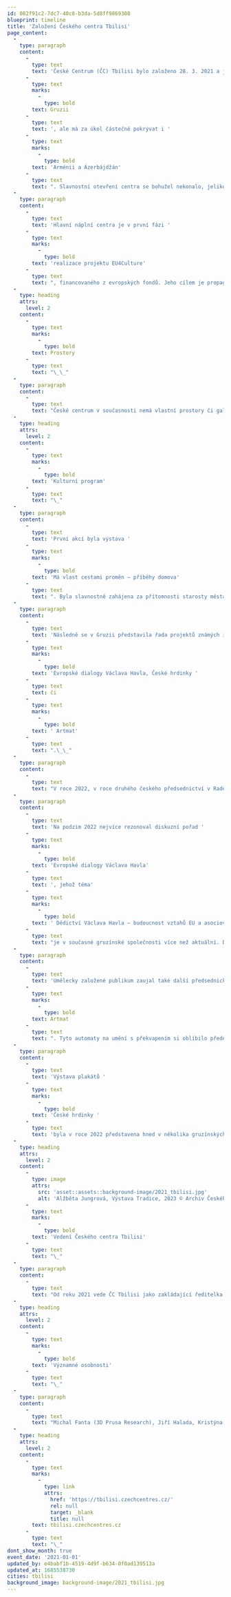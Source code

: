 ```yaml
---
id: 082f91c2-7dc7-40c8-b3da-5d8ff9869308
blueprint: timeline
title: 'Založení Českého centra Tbilisi'
page_content:
  -
    type: paragraph
    content:
      -
        type: text
        text: 'České Centrum (ČC) Tbilisi bylo založeno 28. 3. 2021 a jeho aktivity se nesoustředí jen na '
      -
        type: text
        marks:
          -
            type: bold
        text: Gruzii
      -
        type: text
        text: ', ale má za úkol částečně pokrývat i '
      -
        type: text
        marks:
          -
            type: bold
        text: 'Arménii a Ázerbájdžán'
      -
        type: text
        text: ". Slavnostní otevření centra se bohužel nekonalo, jelikož byl v Gruzii tou dobou platný zákaz sdružování kvůli pandemii Covid-19.\_"
  -
    type: paragraph
    content:
      -
        type: text
        text: 'Hlavní náplní centra je v první fázi '
      -
        type: text
        marks:
          -
            type: bold
        text: 'realizace projektu EU4Culture'
      -
        type: text
        text: ", financovaného z evropských fondů. Jeho cílem je propagovat kulturu jako motor růstu a sociálního rozvoje v celém regionu tím, že podpoří tvorbu strategií kulturního rozvoje vybraných měst, poskytne granty na jejich realizaci a podpoří programy vzdělávání a mobility pro umělce.\_"
  -
    type: heading
    attrs:
      level: 2
    content:
      -
        type: text
        marks:
          -
            type: bold
        text: Prostory
      -
        type: text
        text: "\_\_"
  -
    type: paragraph
    content:
      -
        type: text
        text: "České centrum v současnosti nemá vlastní prostory či galerii, momentálně disponuje pouze kanceláří. Výstavy a další akce provozuje v partnerských prostorech.\_"
  -
    type: heading
    attrs:
      level: 2
    content:
      -
        type: text
        marks:
          -
            type: bold
        text: 'Kulturní program'
      -
        type: text
        text: "\_"
  -
    type: paragraph
    content:
      -
        type: text
        text: 'První akcí byla výstava '
      -
        type: text
        marks:
          -
            type: bold
        text: 'Má vlast cestami proměn – příběhy domova'
      -
        type: text
        text: ". Byla slavnostně zahájena za přítomnosti starosty města a delegací z okolních měst 11. listopadu 2021 v Kobuleti.\_\_"
  -
    type: paragraph
    content:
      -
        type: text
        text: 'Následně se v Gruzii představila řada projektů známých i jinde - '
      -
        type: text
        marks:
          -
            type: bold
        text: 'Evropské dialogy Václava Havla, České hrdinky '
      -
        type: text
        text: či
      -
        type: text
        marks:
          -
            type: bold
        text: ' Artmat'
      -
        type: text
        text: ".\_\_"
  -
    type: paragraph
    content:
      -
        type: text
        text: "V roce 2022, v roce druhého českého předsednictví v Radě EU, představilo ČC Tbilisi některé z projektů, které připravilo ústředí Českých Center pro toto období.\_\_"
  -
    type: paragraph
    content:
      -
        type: text
        text: 'Na podzim 2022 nejvíce rezonoval diskuzní pořad '
      -
        type: text
        marks:
          -
            type: bold
        text: 'Evropské dialogy Václava Havla'
      -
        type: text
        text: ', jehož téma'
      -
        type: text
        marks:
          -
            type: bold
        text: ' Dědictví Václava Havla – budoucnost vztahů EU a asociovaných zemí '
      -
        type: text
        text: "je v současné gruzínské společnosti více než aktuální. Diskuze se zúčastnili i divácky atraktivní hosté – poradce gruzínského prezidenta Konstantine Natsvlishvili, náměstek ministra zahraničních věcí ČR Martin Dvořák, zástupce MZV Gruzie Irakli Kurashvili, významný český sociolog Ivan Gabal, ukrajinský chargé d’affaires Andrii Kasionov a řada dalších.\_\_"
  -
    type: paragraph
    content:
      -
        type: text
        text: 'Umělecky založené publikum zaujal také další předsednický projekt - '
      -
        type: text
        marks:
          -
            type: bold
        text: Artmat
      -
        type: text
        text: ". Tyto automaty na umění s překvapením si oblíbilo především mladší publikum.\_"
  -
    type: paragraph
    content:
      -
        type: text
        text: 'Výstava plakátů '
      -
        type: text
        marks:
          -
            type: bold
        text: 'České hrdinky '
      -
        type: text
        text: 'byla v roce 2022 představena hned v několika gruzínských městech a v roce 2023 ve svém tour i nadále pokračuje.'
  -
    type: heading
    attrs:
      level: 2
    content:
      -
        type: image
        attrs:
          src: 'asset::assets::background-image/2021_tbilisi.jpg'
          alt: 'Alžběta Jungrová, Výstava Tradice, 2023 © Archiv Českého centra Tbilisi'
      -
        type: text
        marks:
          -
            type: bold
        text: 'Vedení Českého centra Tbilisi'
      -
        type: text
        text: "\_"
  -
    type: paragraph
    content:
      -
        type: text
        text: "Od roku 2021 vede ČC Tbilisi jako zakládající ředitelka Ivana Bursíková.\_\_"
  -
    type: heading
    attrs:
      level: 2
    content:
      -
        type: text
        marks:
          -
            type: bold
        text: 'Významné osobnosti'
      -
        type: text
        text: "\_"
  -
    type: paragraph
    content:
      -
        type: text
        text: "Michal Fanta (3D Prusa Research), Jiří Halada, Kristýna Sibinská, Jan Krompolc, Boris Urbánek, Vladislav Vozňuk, Valentina Vozňuk, Ivan Gabal, Marek Kulhavý, Michal Fanta, Petr Vorlík\_\_"
  -
    type: heading
    attrs:
      level: 2
    content:
      -
        type: text
        marks:
          -
            type: link
            attrs:
              href: 'https://tbilisi.czechcentres.cz/'
              rel: null
              target: _blank
              title: null
        text: tbilisi.czechcentres.cz
      -
        type: text
        text: "\_"
dont_show_month: true
event_date: '2021-01-01'
updated_by: e4babf1b-4519-4d9f-b634-0f0ad139513a
updated_at: 1685538730
cities: tbilisi
background_image: background-image/2021_tbilisi.jpg
---
```

